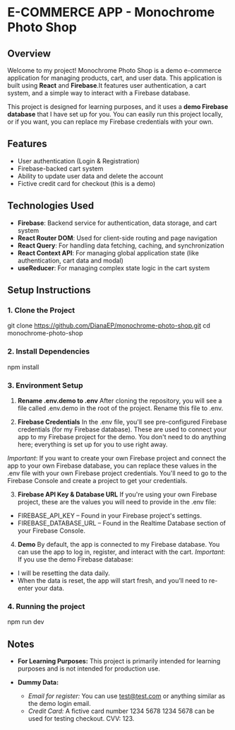 # E-COMMERCE APP - Monochrome Photo Shop


## Overview

Welcome to my project! 
Monochrome Photo Shop is a demo e-commerce application for managing products, cart, and user data. This application is built using **React** and **Firebase**.It features user authentication, a cart system, and a simple way to interact with a Firebase database.

This project is designed for learning purposes, and it uses a **demo Firebase database** that I have set up for you. You can easily run this project locally, or if you want, you can replace my Firebase credentials with your own.

## Features

- User authentication (Login & Registration)
- Firebase-backed cart system
- Ability to update user data and delete the account
- Fictive credit card for checkout (this is a demo)

## Technologies Used

- **Firebase**: Backend service for authentication, data storage, and cart system
- **React Router DOM**: Used for client-side routing and page navigation
- **React Query**: For handling data fetching, caching, and synchronization
- **React Context API**: For managing global application state (like authentication, cart data and modal)
- **useReducer**: For managing complex state logic in the cart system

## Setup Instructions

### 1. Clone the Project

git clone https://github.com/DianaEP/monochrome-photo-shop.git
cd monochrome-photo-shop

### 2. Install Dependencies

npm install

### 3. Environment Setup

 1. **Rename .env.demo to .env**
After cloning the repository, you will see a file called .env.demo in the root of the project. 
Rename this file to .env.

 2. **Firebase Credentials**
In the .env file, you'll see pre-configured Firebase credentials (for my Firebase database). These are used to connect your app to my Firebase project for the demo. You don't need to do anything here; everything is set up for you to use right away.

*Important*: If you want to create your own Firebase project and connect the app to your own Firebase database, you can replace these values in the .env file with your own Firebase project credentials. You'll need to go to the Firebase Console and create a project to get your credentials.

3. **Firebase API Key & Database URL**
If you're using your own Firebase project, these are the values you will need to provide in the .env file:

- FIREBASE_API_KEY – Found in your Firebase project's settings.
- FIREBASE_DATABASE_URL – Found in the Realtime Database section of your Firebase Console.

4. **Demo**
By default, the app is connected to my Firebase database. You can use the app to log in, register, and interact with the cart. 
*Important*: 
If you use the demo Firebase database:
- I will be resetting the data daily.
- When the data is reset, the app will start fresh, and you’ll need to re-enter your data.

### 4. Running the project

npm run dev

## Notes

- **For Learning Purposes:**
This project is primarily intended for learning purposes and is not intended for production use.

- **Dummy Data:**
    - *Email for register:* You can use test@test.com or anything similar as the demo login email.
    - *Credit Card:* A fictive card number 1234 5678 1234 5678 can be used for testing checkout. CVV: 123. 


